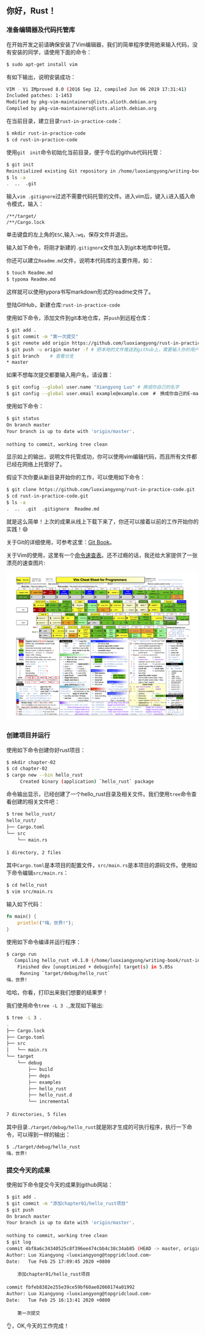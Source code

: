 ## 你好，Rust！

### 准备编辑器及代码托管库

在开始开发之前请确保安装了Vim编辑器，我们的简单程序使用她来输入代码，没有安装的同学，请使用下面的命令：

```bash
$ sudo apt-get install vim
```

有如下输出，说明安装成功：

```bash
VIM - Vi IMproved 8.0 (2016 Sep 12, compiled Jun 06 2019 17:31:41)
Included patches: 1-1453
Modified by pkg-vim-maintainers@lists.alioth.debian.org
Compiled by pkg-vim-maintainers@lists.alioth.debian.org
```

在当前目录，建立目录`rust-in-practice-code`：

```bash
$ mkdir rust-in-practice-code
$ cd rust-in-practice-code
```

使用`git　init`命令初始化当前目录，便于今后的github代码托管：

```bash
$ git init
Reinitialized existing Git repository in /home/luoxiangyong/writing-book/rust-in-practice/.git/
$ ls -a
.  ..  .git
```

输入`vim .gitignore`过滤不需要代码托管的文件。进入vim后，键入`i`进入插入命令模式，输入：

```
/**/target/
/**/Cargo.lock
```

单击键盘的左上角的`ESC`,输入`:wq`，保存文件并退出。

输入如下命令，将刚才新建的`.gitignore`文件加入到git本地库中托管。

你还可以建立`Readme.md`文件，说明本代码库的主要作用，如：

```bash
$ touch Readme.md
$ typoma Readme.md
```

这样就可以使用typora书写markdown形式的readme文件了。

登陆GitHub，新建仓库:`rust-in-practice-code`

使用如下命令，添加文件到git本地仓库，并`push`到远程仓库：

```bash
$ git add .
$ git commit -m "第一次提交"
$ git remote add origin https://github.com/luoxiangyong/rust-in-practice-code.git ＃　换成你的代码仓库地址
$ git push -u origin master -f # 把本地的文件推送到github上，需要输入你的用户名和密码
$ git branch	# 查看分支
* master
```

如果不想每次提交都要输入用户名，请设置：

```bash
$ git config --global user.name "Xiangyong Luo"	# 换成你自己的名字
$ git config --global user.email example@example.com　#　换成你自己的E-mail地址，需要跟github上注册的信息一致
```

使用如下命令：

```bash
$ git status
On branch master
Your branch is up to date with 'origin/master'.

nothing to commit, working tree clean
```

显示如上的输出，说明文件托管成功，你可以使用vim编辑代码，而且所有文件都已经在网络上托管好了。

假设下次你要从新目录开始你的工作，可以使用如下命令：

```bash
$ git clone https://github.com/luoxiangyong/rust-in-practice-code.git
$ cd rust-in-practice-code.git
$ ls -a
.  ..  .git  .gitignore  Readme.md
```

就是这么简单！上次的成果从线上下载下来了，你还可以接着以前的工作开始你的实践！:smile:

关于Git的详细使用，可参考这里：[Git Book](https://git-scm.com/book/zh/v2)。

关于Vim的使用，这里有一个[命令速查表](https://github.com/skywind3000/awesome-cheatsheets/blob/master/editors/vim.txt)。还不过瘾的话，我还给大家提供了一张漂亮的速查图片:

![给程序员准备的Vim命令速查表](../assets/vim-for-programmer-01.png)

### 创建项目并运行

使用如下命令创建你好rust项目：

```bash
$ mkdir chapter-02
$ cd chapter-02
$ cargo new --bin hello_rust
     Created binary (application) `hello_rust` package
```

命令输出显示，已经创建了一个hello_rust目录及相关文件。我们使用`tree`命令查看创建的相关文件吧：

```bash
$ tree hello_rust/
hello_rust/
├── Cargo.toml
└── src
    └── main.rs

1 directory, 2 files

```

其中`Cargo.toml`是本项目的配置文件，`src/main.rs`是本项目的源码文件。使用如下命令编辑`src/main.rs`：

```bash
$ cd hello_rust
$ vim src/main.rs
```

输入如下代码：

```rust
fn main() {
    println!("嗨，世界!");
}
```

使用如下命令编译并运行程序：

```bash
$ cargo run
   Compiling hello_rust v0.1.0 (/home/luoxiangyong/writing-book/rust-in-practice-code/chapter-02/hello_rust)
    Finished dev [unoptimized + debuginfo] target(s) in 5.05s
     Running `target/debug/hello_rust`
嗨，世界!
```

哈哈，你看，打印出来我们想要的结果罗！



我们使用命令`tree -L 3 .`,发现如下输出:

```bash
$ tree -L 3 .
.
├── Cargo.lock
├── Cargo.toml
├── src
│   └── main.rs
└── target
    └── debug
        ├── build
        ├── deps
        ├── examples
        ├── hello_rust
        ├── hello_rust.d
        └── incremental

7 directories, 5 files

```

其中目录`./target/debug/hello_rust`就是刚才生成的可执行程序，执行一下命令，可以得到一样的输出：

```bash
$ ./target/debug/hello_rust
嗨，世界!

```

### 提交今天的成果

使用如下命令提交今天的成果到github网站：

```bash
$ git add .
$ git commit -m "添加chapter01/hello_rust项目"
$ git push
On branch master
Your branch is up to date with 'origin/master'.

nothing to commit, working tree clean
$ git log
commit 4bf8a6c34340525c8f396ee474cbb4c38c34ab85 (HEAD -> master, origin/master)
Author: Luo Xiangyong <luoxiangyong@topgridcloud.com>
Date:   Tue Feb 25 17:09:45 2020 +0800

    添加chapter01/hello_rust项目

commit fbfeb8382e255e39ce59bf60ae02060174a01992
Author: Luo Xiangyong <luoxiangyong@topgridcloud.com>
Date:   Tue Feb 25 16:13:41 2020 +0800

    第一次提交

```

:ok_hand:，OK,今天的工作完成！